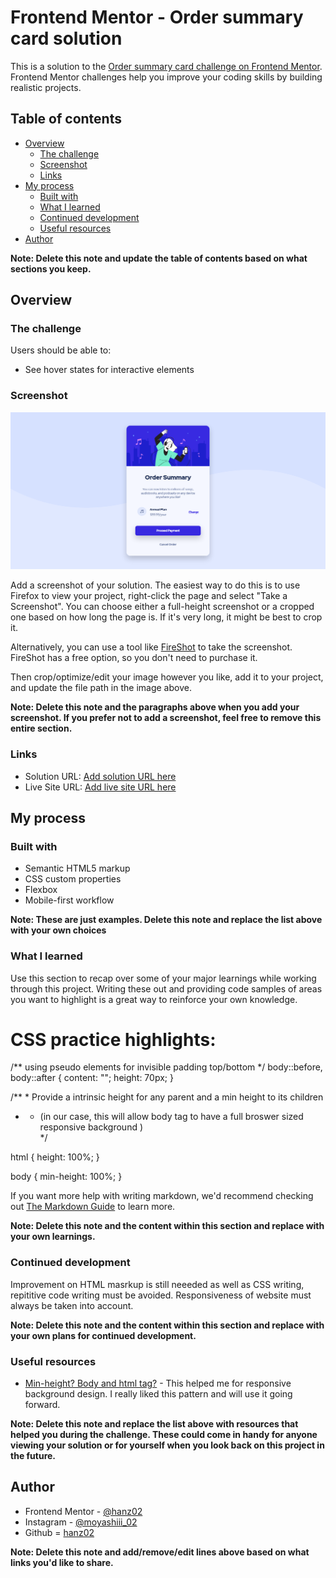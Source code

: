 # Frontend Mentor - Order summary card solution

This is a solution to the [Order summary card challenge on Frontend Mentor](https://www.frontendmentor.io/challenges/order-summary-component-QlPmajDUj). Frontend Mentor challenges help you improve your coding skills by building realistic projects. 

## Table of contents

- [Overview](#overview)
  - [The challenge](#the-challenge)
  - [Screenshot](#screenshot)
  - [Links](#links)
- [My process](#my-process)
  - [Built with](#built-with)
  - [What I learned](#what-i-learned)
  - [Continued development](#continued-development)
  - [Useful resources](#useful-resources)
- [Author](#author)

**Note: Delete this note and update the table of contents based on what sections you keep.**

## Overview

### The challenge

Users should be able to:

- See hover states for interactive elements

### Screenshot

![](screenshots/screenshot.png)

Add a screenshot of your solution. The easiest way to do this is to use Firefox to view your project, right-click the page and select "Take a Screenshot". You can choose either a full-height screenshot or a cropped one based on how long the page is. If it's very long, it might be best to crop it.

Alternatively, you can use a tool like [FireShot](https://getfireshot.com/) to take the screenshot. FireShot has a free option, so you don't need to purchase it. 

Then crop/optimize/edit your image however you like, add it to your project, and update the file path in the image above.

**Note: Delete this note and the paragraphs above when you add your screenshot. If you prefer not to add a screenshot, feel free to remove this entire section.**

### Links

- Solution URL: [Add solution URL here](https://your-solution-url.com)
- Live Site URL: [Add live site URL here](https://your-live-site-url.com)

## My process

### Built with

- Semantic HTML5 markup
- CSS custom properties
- Flexbox
- Mobile-first workflow

**Note: These are just examples. Delete this note and replace the list above with your own choices**

### What I learned

Use this section to recap over some of your major learnings while working through this project. Writing these out and providing code samples of areas you want to highlight is a great way to reinforce your own knowledge.

# CSS practice highlights:

/** using pseudo elements for invisible padding top/bottom  */
body::before,
body::after {
  content: "";
  height: 70px;
}

/** * Provide a intrinsic height for any parent and a min height to its children 
  * * (in our case, this will allow body tag to have a full broswer sized responsive background )  
  */

html {
  height: 100%;
}

body {
  min-height: 100%;
}

If you want more help with writing markdown, we'd recommend checking out [The Markdown Guide](https://www.markdownguide.org/) to learn more.

**Note: Delete this note and the content within this section and replace with your own learnings.**

### Continued development

Improvement on HTML masrkup is still neeeded as well as CSS writing, repititive code writing must be avoided. Responsiveness of website must always be taken into account. 

**Note: Delete this note and the content within this section and replace with your own plans for continued development.**

### Useful resources

- [Min-height? Body and html tag?](https://stackoverflow.com/questions/17555682/height-100-or-min-height-100-for-html-and-body-elements) - This helped me for responsive background   design. I really liked this pattern and will use it going forward.

**Note: Delete this note and replace the list above with resources that helped you during the challenge. These could come in handy for anyone viewing your solution or for yourself when you look back on this project in the future.**

## Author

- Frontend Mentor - [@hanz02](https://www.frontendmentor.io/profile/hanz02)
- Instagram - [@moyashiii_02](https://www.instagram.com/moyashiii_02)
- Github = [hanz02](https://github.com/hanz02)

**Note: Delete this note and add/remove/edit lines above based on what links you'd like to share.**
